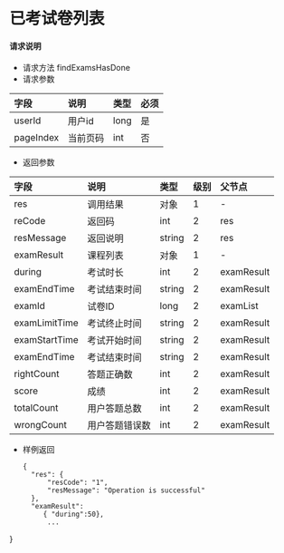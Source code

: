 # 已考试卷列表

#### **请求说明**

* 请求方法 findExamsHasDone
* 请求参数

| 字段 | 说明 | 类型 | 必须 |
| :--- | :--- | :--- | :--- |
| userId| 用户id | long | 是 |
| pageIndex| 当前页码 | int | 否 |

* 返回参数

| 字段 | 说明 | 类型 | 级别 | 父节点 |
| :--- | :--- | :--- | :--- | :--- |
| res | 调用结果 | 对象 | 1 | - |
| reCode | 返回码| int | 2 | res |
| resMessage| 返回说明 | string | 2 | res |
| examResult| 课程列表 | 对象 | 1 | - |
| during| 考试时长| int | 2 | examResult|
| examEndTime| 考试结束时间 | string | 2 | examResult|
| examId| 试卷ID | long | 2 | examList|
| examLimitTime| 考试终止时间 | string | 2 | examResult|
| examStartTime| 考试开始时间 | string | 2 | examResult|
| examEndTime| 考试结束时间 | string | 2 | examResult|
| rightCount| 答题正确数| int | 2 | examResult|
| score| 成绩 | int | 2 | examResult|
| totalCount| 用户答题总数 | int| 2 | examResult|
| wrongCount| 用户答题错误数 | int | 2 | examResult|



* 样例返回

  ```
  {
    "res": {
        "resCode": "1", 
        "resMessage": "Operation is successful"
    },
    "examResult":
       { "during":50},
        ...
}

